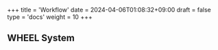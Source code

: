 +++
title = 'Workflow'
date = 2024-04-06T01:08:32+09:00
draft = false
type = 'docs'
weight = 10
+++

## WHEEL System